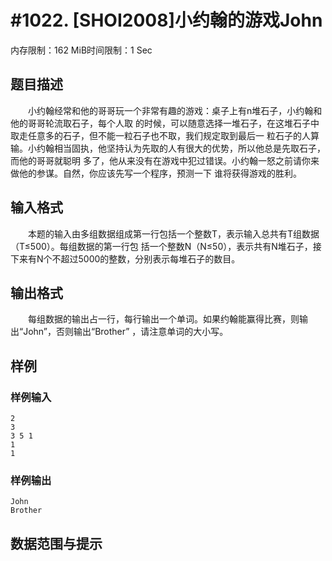 # #1022. [SHOI2008]小约翰的游戏John 

内存限制：162 MiB时间限制：1 Sec

## 题目描述

　　小约翰经常和他的哥哥玩一个非常有趣的游戏：桌子上有n堆石子，小约翰和他的哥哥轮流取石子，每个人取
的时候，可以随意选择一堆石子，在这堆石子中取走任意多的石子，但不能一粒石子也不取，我们规定取到最后一
粒石子的人算输。小约翰相当固执，他坚持认为先取的人有很大的优势，所以他总是先取石子，而他的哥哥就聪明
多了，他从来没有在游戏中犯过错误。小约翰一怒之前请你来做他的参谋。自然，你应该先写一个程序，预测一下
谁将获得游戏的胜利。

## 输入格式

　　本题的输入由多组数据组成第一行包括一个整数T，表示输入总共有T组数据（T&le;500）。每组数据的第一行包
括一个整数N（N&le;50），表示共有N堆石子，接下来有N个不超过5000的整数，分别表示每堆石子的数目。

## 输出格式

　　每组数据的输出占一行，每行输出一个单词。如果约翰能赢得比赛，则输出&ldquo;John&rdquo;，否则输出&ldquo;Brother&rdquo;
，请注意单词的大小写。

## 样例

### 样例输入

    
    2 
    3 
    3 5 1 
    1 
    1
    

### 样例输出

    
    John
    Brother
    

## 数据范围与提示
